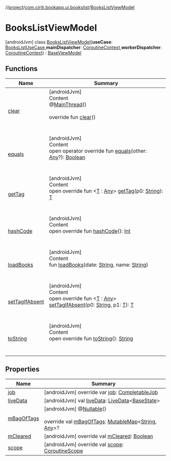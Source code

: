 //[project](../../index.md)/[com.ciriti.bookapp.ui.bookslist](../index.md)/[BooksListViewModel](index.md)



# BooksListViewModel  
 [androidJvm] class [BooksListViewModel](index.md)(**useCase**: [BooksListUseCase](../-books-list-use-case/index.md),**mainDispatcher**: [CoroutineContext](https://kotlinlang.org/api/latest/jvm/stdlib/kotlin.coroutines/-coroutine-context/index.html),**workerDispatcher**: [CoroutineContext](https://kotlinlang.org/api/latest/jvm/stdlib/kotlin.coroutines/-coroutine-context/index.html)) : [BaseViewModel](../../com.ciriti.bookapp.core/-base-view-model/index.md)   


## Functions  
  
|  Name|  Summary| 
|---|---|
| [clear](https://developer.android.com/reference/kotlin/androidx/lifecycle/ViewModel.html#clear--)| [androidJvm]  <br>Content  <br>@[MainThread](https://developer.android.com/reference/kotlin/androidx/annotation/MainThread.html)()  <br>  <br>override fun [clear](https://developer.android.com/reference/kotlin/androidx/lifecycle/ViewModel.html#clear--)()  <br><br><br>
| [equals](https://kotlinlang.org/api/latest/jvm/stdlib/kotlin/-any/equals.html)| [androidJvm]  <br>Content  <br>open operator override fun [equals](https://kotlinlang.org/api/latest/jvm/stdlib/kotlin/-any/equals.html)(other: [Any](https://kotlinlang.org/api/latest/jvm/stdlib/kotlin/-any/index.html)?): [Boolean](https://kotlinlang.org/api/latest/jvm/stdlib/kotlin/-boolean/index.html)  <br><br><br>
| [getTag](https://developer.android.com/reference/kotlin/androidx/lifecycle/ViewModel.html#getTag-kotlin.String-)| [androidJvm]  <br>Content  <br>open override fun <[T]() : [Any](https://kotlinlang.org/api/latest/jvm/stdlib/kotlin/-any/index.html)> [getTag](https://developer.android.com/reference/kotlin/androidx/lifecycle/ViewModel.html#getTag-kotlin.String-)(p0: [String](https://kotlinlang.org/api/latest/jvm/stdlib/kotlin/-string/index.html)): [T]()  <br><br><br>
| [hashCode](https://kotlinlang.org/api/latest/jvm/stdlib/kotlin/-any/hash-code.html)| [androidJvm]  <br>Content  <br>open override fun [hashCode](https://kotlinlang.org/api/latest/jvm/stdlib/kotlin/-any/hash-code.html)(): [Int](https://kotlinlang.org/api/latest/jvm/stdlib/kotlin/-int/index.html)  <br><br><br>
| [loadBooks](load-books.md)| [androidJvm]  <br>Content  <br>fun [loadBooks](load-books.md)(date: [String](https://kotlinlang.org/api/latest/jvm/stdlib/kotlin/-string/index.html), name: [String](https://kotlinlang.org/api/latest/jvm/stdlib/kotlin/-string/index.html))  <br><br><br>
| [setTagIfAbsent](https://developer.android.com/reference/kotlin/androidx/lifecycle/ViewModel.html#setTagIfAbsent-kotlin.String-TypeParam(bounds=[kotlin.Any])-)| [androidJvm]  <br>Content  <br>open override fun <[T]() : [Any](https://kotlinlang.org/api/latest/jvm/stdlib/kotlin/-any/index.html)> [setTagIfAbsent](https://developer.android.com/reference/kotlin/androidx/lifecycle/ViewModel.html#setTagIfAbsent-kotlin.String-TypeParam(bounds=[kotlin.Any])-)(p0: [String](https://kotlinlang.org/api/latest/jvm/stdlib/kotlin/-string/index.html), p1: [T]()): [T]()  <br><br><br>
| [toString](https://kotlinlang.org/api/latest/jvm/stdlib/kotlin/-any/to-string.html)| [androidJvm]  <br>Content  <br>open override fun [toString](https://kotlinlang.org/api/latest/jvm/stdlib/kotlin/-any/to-string.html)(): [String](https://kotlinlang.org/api/latest/jvm/stdlib/kotlin/-string/index.html)  <br><br><br>


## Properties  
  
|  Name|  Summary| 
|---|---|
| [job](index.md#com.ciriti.bookapp.ui.bookslist/BooksListViewModel/job/#/PointingToDeclaration/)|  [androidJvm] override var [job](index.md#com.ciriti.bookapp.ui.bookslist/BooksListViewModel/job/#/PointingToDeclaration/): [CompletableJob]()   <br>
| [liveData](index.md#com.ciriti.bookapp.ui.bookslist/BooksListViewModel/liveData/#/PointingToDeclaration/)|  [androidJvm] val [liveData](index.md#com.ciriti.bookapp.ui.bookslist/BooksListViewModel/liveData/#/PointingToDeclaration/): [LiveData](https://developer.android.com/reference/kotlin/androidx/lifecycle/LiveData.html)<[BaseState](../../com.ciriti.bookapp.ui.bookslist.components/-base-state/index.md)>   <br>
| [mBagOfTags](index.md#com.ciriti.bookapp.ui.bookslist/BooksListViewModel/mBagOfTags/#/PointingToDeclaration/)|  [androidJvm] @[Nullable](https://developer.android.com/reference/kotlin/androidx/annotation/Nullable.html)()  <br>  <br>override val [mBagOfTags](index.md#com.ciriti.bookapp.ui.bookslist/BooksListViewModel/mBagOfTags/#/PointingToDeclaration/): [MutableMap](https://kotlinlang.org/api/latest/jvm/stdlib/kotlin.collections/-mutable-map/index.html)<[String](https://kotlinlang.org/api/latest/jvm/stdlib/kotlin/-string/index.html), [Any](https://kotlinlang.org/api/latest/jvm/stdlib/kotlin/-any/index.html)>?   <br>
| [mCleared](index.md#com.ciriti.bookapp.ui.bookslist/BooksListViewModel/mCleared/#/PointingToDeclaration/)|  [androidJvm] override val [mCleared](index.md#com.ciriti.bookapp.ui.bookslist/BooksListViewModel/mCleared/#/PointingToDeclaration/): [Boolean](https://kotlinlang.org/api/latest/jvm/stdlib/kotlin/-boolean/index.html)   <br>
| [scope](index.md#com.ciriti.bookapp.ui.bookslist/BooksListViewModel/scope/#/PointingToDeclaration/)|  [androidJvm] override val [scope](index.md#com.ciriti.bookapp.ui.bookslist/BooksListViewModel/scope/#/PointingToDeclaration/): [CoroutineScope]()   <br>

